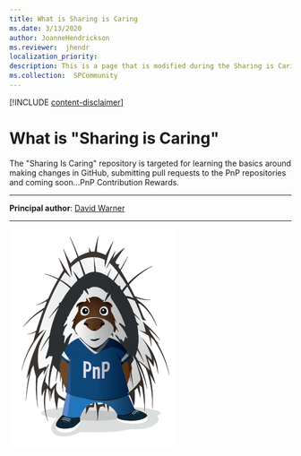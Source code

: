 ```yaml
---
title: What is Sharing is Caring
ms.date: 3/13/2020
author: JoanneHendrickson
ms.reviewer:  jhendr
localization_priority: 
description: This is a page that is modified during the Sharing is Caring workshop
ms.collection:  SPCommunity
---
```


[!INCLUDE [content-disclaimer](includes/content-disclaimer.md)]

# What is "Sharing is Caring"

The "Sharing Is Caring" repository is targeted for learning the basics around making changes in GitHub, submitting pull requests to the PnP repositories and coming soon...PnP Contribution Rewards.

---

**Principal author**: [David Warner](http://www.linkedin.com/in/DavidWarnerII)

---

![Parker](./media/PopWarner-what-is-sharing-is-caring/parker.png)
